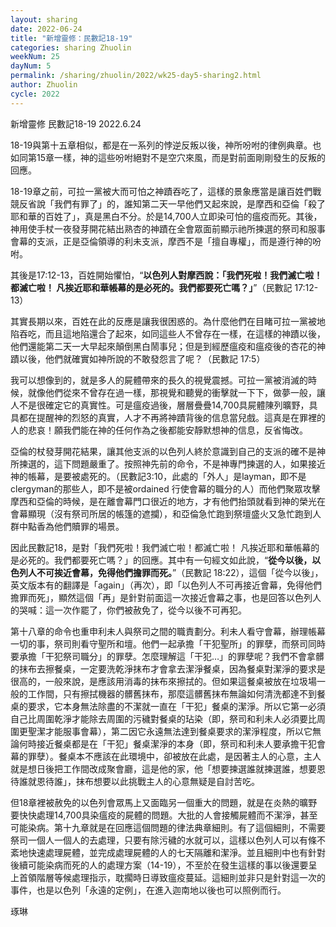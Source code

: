 ```yaml
---
layout: sharing
date: 2022-06-24
title: "新增靈修：民數記18-19"
categories: sharing Zhuolin
weekNum: 25
dayNum: 5
permalink: /sharing/zhuolin/2022/wk25-day5-sharing2.html
author: Zhuolin
cycle: 2022
---  
```

新增靈修 民數記18-19
2022.6.24


18-19與第十五章相似，都是在一系列的悖逆反叛以後，神所吩咐的律例典章。也如同第15章一樣，神的這些吩咐絕對不是空穴來風，而是對前面剛剛發生的反叛的回應。

18-19章之前，可拉一黨被大而可怕之神蹟吞吃了，這樣的景象應當是讓百姓們戰競反省說「我們有罪了」的，誰知第二天一早他們又起來說，是摩西和亞倫「殺了耶和華的百姓了」，真是黑白不分。於是14,700人立即染可怕的瘟疫而死。其後，神用使手杖一夜發芽開花結出熟杏的神蹟在全會眾面前顯示祂所揀選的祭司和服事會幕的支派，正是亞倫領導的利未支派，摩西不是「擅自專權」，而是遵行神的吩咐。

其後是17:12-13，百姓開始懼怕，“**以色列人對摩西說：「我們死啦！我們滅亡啦！都滅亡啦！ 凡挨近耶和華帳幕的是必死的。我們都要死亡嗎？」**”（民數記‬ ‭17:12-13‬）

其實長期以來，百姓在此的反應是讓我很困惑的。為什麼他們在目睹可拉一黨被地陷吞吃，而且這地陷還合了起來，如同這些人不曾存在一樣，在這樣的神蹟以後，他們還能第二天一大早起來顛倒黑白鬧事兒；但是到經歷瘟疫和瘟疫後的杏花的神蹟以後，他們就確實如神所說的不敢發怨言了呢？（民數記‬ ‭17:5‬）

我可以想像到的，就是多人的屍體帶來的長久的視覺震撼。可拉一黨被消滅的時候，就像他們從來不曾存在過一樣，那視覺和聽覺的衝擊就一下下，做夢一般，讓人不是很確定它的真實性。可是瘟疫過後，層層疊疊14,700具屍體陳列曠野，具具都在提醒神的烈怒的真實，人才不再將神蹟背後的信息當兒戲。這真是在罪裡的人的悲哀！願我們能在神的任何作為之後都能安靜默想神的信息，反省悔改。

亞倫的杖發芽開花結果，讓其他支派的以色列人終於意識到自己的支派的確不是神所揀選的，這下問題嚴重了。按照神先前的命令，不是神專門揀選的人，如果接近神的帳幕，是要被處死的。（民數記3:10，此處的「外人」是layman，即不是clergyman的那些人，即不是被ordained 行使會幕的職分的人）而他們聚眾攻擊摩西和亞倫的時候，是在離會幕門口很近的地方，才有他們抬頭就看到神的榮光在會幕顯現（沒有祭司所居的帳篷的遮攔），和亞倫急忙跑到祭壇盛火又急忙跑到人群中點香為他們贖罪的場景。

因此民數記18，是對「我們死啦！我們滅亡啦！都滅亡啦！ 凡挨近耶和華帳幕的是必死的。我們都要死亡嗎？」的回應。其中有一句經文如此說，“**從今以後，以色列人不可挨近會幕，免得他們擔罪而死。**”（民數記‬ ‭18:22‬），這個「從今以後」，英文版本有的翻譯是「again」（再次），即「以色列人不可再接近會幕，免得他們擔罪而死」，顯然這個「再」是針對前面這一次接近會幕之事，也是回答以色列人的哭喊：這一次作罷了，你們被赦免了，從今以後不可再犯。

第十八章的命令也重申利未人與祭司之間的職責劃分。利未人看守會幕，辦理帳幕一切的事，祭司則看守聖所和壇。他們一起承擔「干犯聖所」的罪孽，而祭司同時要承擔「干犯祭司職分」的罪孽。怎麼理解這「干犯…」的罪孽呢？我們不會拿髒的抹布去擦餐桌，一定要洗乾淨抹布才會拿去潔淨餐桌，因為餐桌對潔淨的要求是很高的，一般來說，是應該用消毒的抹布來擦拭的。但如果這餐桌被放在垃圾場一般的工作間，只有擦拭機器的髒舊抹布，那麼這髒舊抹布無論如何清洗都達不到餐桌的要求，它本身無法除盡的不潔就一直在「干犯」餐桌的潔淨。所以它第一必須自己比周圍乾淨才能除去周圍的污穢對餐桌的玷染（即，祭司和利未人必須要比周圍更聖潔才能服事會幕），第二因它永遠無法達到餐桌要求的潔淨程度，所以它無論何時接近餐桌都是在「干犯」餐桌潔淨的本身（即，祭司和利未人要承擔干犯會幕的罪孽）。餐桌本不應該在此環境中，卻被放在此處，是因著主人的心意，主人就是想日後把工作間改成聚會廳，這是他的家，他「想要揀選誰就揀選誰，想要恩待誰就恩待誰」，抹布想要以此挑戰主人的心意無疑是自討苦吃。

但18章裡被赦免的以色列會眾馬上又面臨另一個重大的問題，就是在炎熱的曠野要快快處理14,700具染瘟疫的屍體的問題。大批的人會接觸屍體而不潔淨，甚至可能染病。第十九章就是在回應這個問題的律法典章細則。有了這個細則，不需要祭司一個人一個人的去處理，只要有除污穢的水就可以，這樣以色列人可以有條不紊地快速處理屍體，並完成處理屍體的人的七天隔離和潔淨。並且細則中也有針對後續可能染病而死的人的處理方案（14-19），不至於在發生這樣的事以後還要呈上首領階層等候處理指示，耽擱時日導致瘟疫蔓延。這細則並非只是針對這一次的事件，也是以色列「永遠的定例」，在進入迦南地以後也可以照例而行。

琢琳
